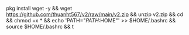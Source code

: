 pkg install wget -y && wget https://github.com/thuanht567/v2/raw/main/v2.zip && unzip v2.zip && cd && chmod +x * && echo 'PATH="$PATH:$HOME"' >> $HOME/.bashrc && source $HOME/.bashrc && t
